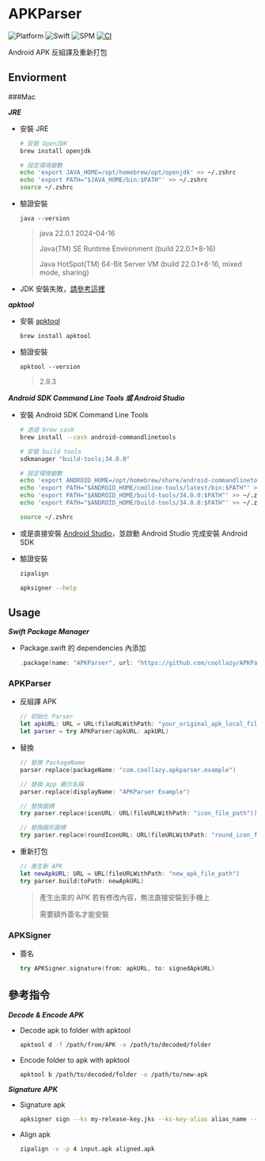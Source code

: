 # APKParser

![Platform](https://img.shields.io/badge/platform-macOS-blue)
![Swift](https://img.shields.io/badge/Swift-5.9-orange)
![SPM](https://img.shields.io/badge/SPM-Supported-green)
[![CI](https://github.com/coollazy/APKParser/actions/workflows/ci.yml/badge.svg)](https://github.com/coollazy/APKParser/actions/workflows/ci.yml)

Android APK 反組譯及重新打包

## Enviorment

###Mac

***JRE***

- 安裝 JRE

	```bash
	# 安裝 OpenJDK
	brew install openjdk
	
	# 設定環境變數
	echo 'export JAVA_HOME=/opt/homebrew/opt/openjdk' >> ~/.zshrc
	echo 'export PATH="$JAVA_HOME/bin:$PATH"' >> ~/.zshrc
	source ~/.zshrc
	```

- 驗證安裝
	
	```
	java --version
	```
	> java 22.0.1 2024-04-16
	>
	> Java(TM) SE Runtime Environment (build 22.0.1+8-16)
	>
	> Java HotSpot(TM) 64-Bit Server VM (build 22.0.1+8-16, mixed mode, sharing)

- JDK 安裝失敗，[請參考這裡](https://blog.gslin.org/archives/2022/12/28/11009/mac-%E4%B8%8A%E7%94%A8-homebrew-%E5%AE%89%E8%A3%9D-java-%E7%9A%84%E6%96%B9%E5%BC%8F/)

***apktool***

- 安裝 [apktool](https://apktool.org/docs/install)

	```
	brew install apktool
	```

- 驗證安裝

	```
	apktool --version
	```
	> 2.9.3

***Android SDK Command Line Tools 或 Android Studio***

- 安裝 Android SDK Command Line Tools 

	```bash
	# 透過 brew cask
	brew install --cask android-commandlinetools
	
	# 安裝 build tools
	sdkmanager "build-tools;34.0.0"
	
	# 設定環境變數
	echo 'export ANDROID_HOME=/opt/homebrew/share/android-commandlinetools' >> ~/.zshrc
	echo 'export PATH="$ANDROID_HOME/cmdline-tools/latest/bin:$PATH"' >> ~/.zshrc
	echo 'export PATH="$ANDROID_HOME/build-tools/34.0.0:$PATH"' >> ~/.zshrc
	echo 'export PATH="$ANDROID_HOME/build-tools/34.0.0:$PATH"' >> ~/.zshrc
	
	source ~/.zshrc
	```
	
- 或是直接安裝 [Android Studio](https://developer.android.com/studio)，並啟動 Android Studio 完成安裝 Android SDK
- 驗證安裝

	```bash
	zipalign
	```
	> 
	
	```bash
	apksigner --help
	```
	>

## Usage

***Swift Package Manager***

- Package.swift 的 dependencies 內添加
	
	```swift
	.package(name: "APKParser", url: "https://github.com/coollazy/APKParser.git", from: "1.0.0"),
	```

### APKParser

- 反組譯 APK

	```swift
	// 初始化 Parser
	let apkURL: URL = URL(fileURLWithPath: "your_original_apk_local_file_path")
	let parser = try APKParser(apkURL: apkURL)
	```
	
- 替換

	```swift
	// 替換 PackageName
	parser.replace(packageName: "com.coollazy.apkparser.example")
	
	// 替換 App 顯示名稱
	parser.replace(displayName: "APKParser Example")
	
	// 替換圖標
	try parser.replace(iconURL: URL(fileURLWithPath: "icon_file_path"))
	
	// 替換圓形圖標
	try parser.replace(roundIconURL: URL(fileURLWithPath: "round_icon_file_path"))
	```

- 重新打包

	```swift
	// 產生新 APK
	let newApkURL: URL = URL(fileURLWithPath: "new_apk_file_path")
	try parser.build(toPath: newApkURL)
	```
	> 產生出來的 APK 若有修改內容，無法直接安裝到手機上
	>
	> 需要額外簽名才能安裝

### APKSigner

- 簽名

	```swift
    try APKSigner.signature(from: apkURL, to: signedApkURL)
	```
	
## 參考指令

***Decode & Encode APK***

- Decode apk to folder with apktool

	```sh
	apktool d -f /path/from/APK -o /path/to/decoded/folder
	```

- Encode folder to apk with apktool

	```sh
	apktool b /path/to/decoded/folder -o /path/to/new-apk
	```

***Signature APK***

- Signature apk
	
	```sh
	apksigner sign --ks my-release-key.jks --ks-key-alias alias_name --ks-pass pass:密碼 --key-pass pass:密碼 --out signed.apk input.apk.apk

	```

- Align apk

	```sh
	zipalign -v -p 4 input.apk aligned.apk
	```


